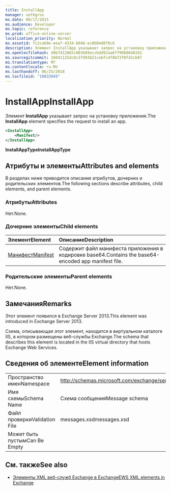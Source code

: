 ```yaml
---
title: InstallApp
manager: sethgros
ms.date: 09/17/2015
ms.audience: Developer
ms.topic: reference
ms.prod: office-online-server
localization_priority: Normal
ms.assetid: fc2ca69e-eea7-4334-b046-ec0b04d8f8c6
description: Элемент InstallApp указывает запрос на установку приложения.
ms.openlocfilehash: d9b7412865c003b89eccbdd92aa6ff9968048191
ms.sourcegitcommit: 34041125dc8c5f993b21cebfc4f8b72f0fd2cb6f
ms.translationtype: MT
ms.contentlocale: ru-RU
ms.lasthandoff: 06/25/2018
ms.locfileid: "19833949"
---
```

# <a name="installapp"></a><span data-ttu-id="e497d-103">InstallApp</span><span class="sxs-lookup"><span data-stu-id="e497d-103">InstallApp</span></span>

<span data-ttu-id="e497d-104">Элемент **InstallApp** указывает запрос на установку приложения.</span><span class="sxs-lookup"><span data-stu-id="e497d-104">The **InstallApp** element specifies the request to install an app.</span></span> 
  
```XML
<InstallApp>
    <Manifest/>
</InstallApp>
```

 <span data-ttu-id="e497d-105">**InstallAppType**</span><span class="sxs-lookup"><span data-stu-id="e497d-105">**InstallAppType**</span></span>
## <a name="attributes-and-elements"></a><span data-ttu-id="e497d-106">Атрибуты и элементы</span><span class="sxs-lookup"><span data-stu-id="e497d-106">Attributes and elements</span></span>

<span data-ttu-id="e497d-107">В разделах ниже приводится описание атрибутов, дочерних и родительских элементов.</span><span class="sxs-lookup"><span data-stu-id="e497d-107">The following sections describe attributes, child elements, and parent elements.</span></span>
  
### <a name="attributes"></a><span data-ttu-id="e497d-108">Атрибуты</span><span class="sxs-lookup"><span data-stu-id="e497d-108">Attributes</span></span>

<span data-ttu-id="e497d-109">Нет.</span><span class="sxs-lookup"><span data-stu-id="e497d-109">None.</span></span>
  
### <a name="child-elements"></a><span data-ttu-id="e497d-110">Дочерние элементы</span><span class="sxs-lookup"><span data-stu-id="e497d-110">Child elements</span></span>

|<span data-ttu-id="e497d-111">**Элемент**</span><span class="sxs-lookup"><span data-stu-id="e497d-111">**Element**</span></span>|<span data-ttu-id="e497d-112">**Описание**</span><span class="sxs-lookup"><span data-stu-id="e497d-112">**Description**</span></span>|
|:-----|:-----|
|[<span data-ttu-id="e497d-113">Манифест</span><span class="sxs-lookup"><span data-stu-id="e497d-113">Manifest</span></span>](manifest.md) <br/> |<span data-ttu-id="e497d-114">Содержит файл манифеста приложения в кодировке base64.</span><span class="sxs-lookup"><span data-stu-id="e497d-114">Contains the base64-encoded app manifest file.</span></span>  <br/> |
   
### <a name="parent-elements"></a><span data-ttu-id="e497d-115">Родительские элементы</span><span class="sxs-lookup"><span data-stu-id="e497d-115">Parent elements</span></span>

<span data-ttu-id="e497d-116">Нет.</span><span class="sxs-lookup"><span data-stu-id="e497d-116">None.</span></span>
  
## <a name="remarks"></a><span data-ttu-id="e497d-117">Замечания</span><span class="sxs-lookup"><span data-stu-id="e497d-117">Remarks</span></span>

<span data-ttu-id="e497d-118">Этот элемент появился в Exchange Server 2013.</span><span class="sxs-lookup"><span data-stu-id="e497d-118">This element was introduced in Exchange Server 2013.</span></span>
  
<span data-ttu-id="e497d-119">Схема, описывающая этот элемент, находится в виртуальном каталоге IIS, в котором размещены веб-службы Exchange.</span><span class="sxs-lookup"><span data-stu-id="e497d-119">The schema that describes this element is located in the IIS virtual directory that hosts Exchange Web Services.</span></span>
  
## <a name="element-information"></a><span data-ttu-id="e497d-120">Сведения об элементе</span><span class="sxs-lookup"><span data-stu-id="e497d-120">Element information</span></span>

|||
|:-----|:-----|
|<span data-ttu-id="e497d-121">Пространство имен</span><span class="sxs-lookup"><span data-stu-id="e497d-121">Namespace</span></span>  <br/> |http://schemas.microsoft.com/exchange/services/2006/messages  <br/> |
|<span data-ttu-id="e497d-122">Имя схемы</span><span class="sxs-lookup"><span data-stu-id="e497d-122">Schema Name</span></span>  <br/> |<span data-ttu-id="e497d-123">Схема сообщения</span><span class="sxs-lookup"><span data-stu-id="e497d-123">Message schema</span></span>  <br/> |
|<span data-ttu-id="e497d-124">Файл проверки</span><span class="sxs-lookup"><span data-stu-id="e497d-124">Validation File</span></span>  <br/> |<span data-ttu-id="e497d-125">messages.xsd</span><span class="sxs-lookup"><span data-stu-id="e497d-125">messages.xsd</span></span>  <br/> |
|<span data-ttu-id="e497d-126">Может быть пустым</span><span class="sxs-lookup"><span data-stu-id="e497d-126">Can Be Empty</span></span>  <br/> ||
   
## <a name="see-also"></a><span data-ttu-id="e497d-127">См. также</span><span class="sxs-lookup"><span data-stu-id="e497d-127">See also</span></span>



- [<span data-ttu-id="e497d-128">Элементы XML веб-служб Exchange в Exchange</span><span class="sxs-lookup"><span data-stu-id="e497d-128">EWS XML elements in Exchange</span></span>](ews-xml-elements-in-exchange.md)

